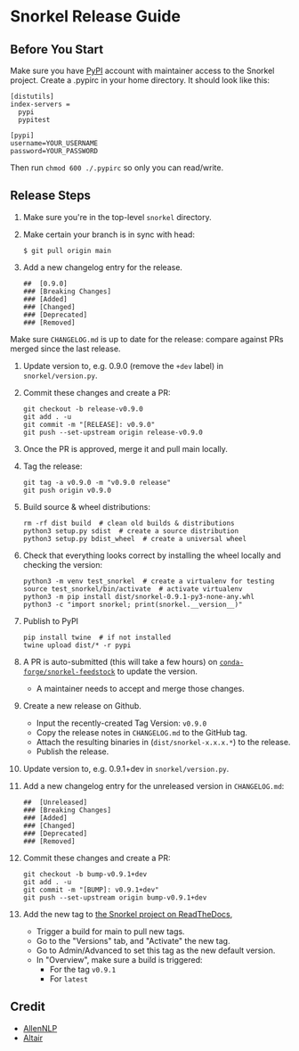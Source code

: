 # Snorkel Release Guide

## Before You Start

Make sure you have [PyPI](https://pypi.org) account with maintainer access to the Snorkel project.
Create a .pypirc in your home directory.
It should look like this:

```
[distutils]
index-servers =
  pypi
  pypitest

[pypi]
username=YOUR_USERNAME
password=YOUR_PASSWORD
```

Then run `chmod 600 ./.pypirc` so only you can read/write.


## Release Steps

1. Make sure you're in the top-level `snorkel` directory.
1. Make certain your branch is in sync with head:
   
       $ git pull origin main

1. Add a new changelog entry for the release.

       ##  [0.9.0]
       ### [Breaking Changes]
       ### [Added]
       ### [Changed]
       ### [Deprecated]
       ### [Removed]
  Make sure `CHANGELOG.md` is up to date for the release: compare against PRs
  merged since the last release.

1. Update version to, e.g. 0.9.0 (remove the `+dev` label) in `snorkel/version.py`.


1. Commit these changes and create a PR:

       git checkout -b release-v0.9.0
       git add . -u
       git commit -m "[RELEASE]: v0.9.0"
       git push --set-upstream origin release-v0.9.0

1. Once the PR is approved, merge it and pull main locally.

1. Tag the release:

       git tag -a v0.9.0 -m "v0.9.0 release"
       git push origin v0.9.0

1. Build source & wheel distributions:

       rm -rf dist build  # clean old builds & distributions
       python3 setup.py sdist  # create a source distribution
       python3 setup.py bdist_wheel  # create a universal wheel

1. Check that everything looks correct by installing the wheel locally and checking the version:

       python3 -m venv test_snorkel  # create a virtualenv for testing
       source test_snorkel/bin/activate  # activate virtualenv
       python3 -m pip install dist/snorkel-0.9.1-py3-none-any.whl
       python3 -c "import snorkel; print(snorkel.__version__)"

1. Publish to PyPI

       pip install twine  # if not installed
       twine upload dist/* -r pypi

1. A PR is auto-submitted (this will take a few hours) on [`conda-forge/snorkel-feedstock`](https://github.com/conda-forge/snorkel-feedstock) to update the version.
    * A maintainer needs to accept and merge those changes.

1. Create a new release on Github.
    * Input the recently-created Tag Version: `v0.9.0`
    * Copy the release notes in `CHANGELOG.md` to the GitHub tag.
    * Attach the resulting binaries in (`dist/snorkel-x.x.x.*`) to the release.
    * Publish the release.


1. Update version to, e.g. 0.9.1+dev in `snorkel/version.py`.

1. Add a new changelog entry for the unreleased version in `CHANGELOG.md`:

       ##  [Unreleased]
       ### [Breaking Changes]
       ### [Added]
       ### [Changed]
       ### [Deprecated]
       ### [Removed]

1. Commit these changes and create a PR:

       git checkout -b bump-v0.9.1+dev
       git add . -u
       git commit -m "[BUMP]: v0.9.1+dev"
       git push --set-upstream origin bump-v0.9.1+dev

       
1. Add the new tag to [the Snorkel project on ReadTheDocs](https://readthedocs.org/projects/snorkel),
    * Trigger a build for main to pull new tags.
    * Go to the "Versions" tab, and "Activate" the new tag.
    * Go to Admin/Advanced to set this tag as the new default version.
    * In "Overview", make sure a build is triggered:
        * For the tag `v0.9.1`
        * For `latest`


## Credit
* [AllenNLP](https://github.com/allenai/allennlp/blob/master/setup.py)
* [Altair](https://github.com/altair-viz/altair/blob/master/RELEASING.md)
